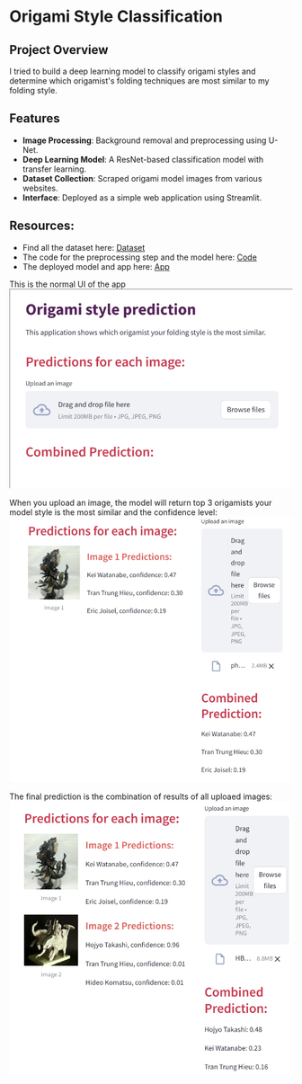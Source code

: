 # Origami Style Classification

## Project Overview
I tried to build a deep learning model to classify origami styles and determine which origamist's folding techniques are most similar to my folding style.

## Features
- **Image Processing**: Background removal and preprocessing using U-Net.
- **Deep Learning Model**: A ResNet-based classification model with transfer learning.
- **Dataset Collection**: Scraped origami model images from various websites.
- **Interface**: Deployed as a simple web application using Streamlit.

## Resources:
- Find all the dataset here: [Dataset](https://www.kaggle.com/datasets/caokhoihuynh/orgami-works-of-some-origamists)
- The code for the preprocessing step and the model here: [Code](https://www.kaggle.com/datasets/caokhoihuynh/orgami-works-of-some-origamists/code)
- The deployed model and app here: [App](https://huggingface.co/spaces/Bonkh/Origami-prediction)

This is the normal UI of the app 
![app ui](Images/normal_UI.png)

When you upload an image, the model will return top 3 origamists your model style is the most similar and the confidence level:
![prediction](Images/prediction.png)

The final prediction is the combination of results of all uploaed images:
![final_prediction](Images/combined_prediction.png)
